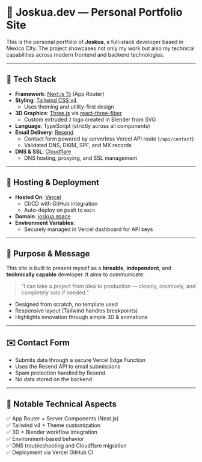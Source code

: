 # 🧠 Joskua.dev — Personal Portfolio Site

This is the personal portfolio of **Joskua**, a full-stack developer based in Mexico City. The project showcases not only my work but also my technical capabilities across modern frontend and backend technologies.

---

## 🔧 Tech Stack

- **Framework**: [Next.js 15](https://nextjs.org/) (App Router)
- **Styling**: [Tailwind CSS v4](https://tailwindcss.com/)
  - Uses theming and utility-first design
- **3D Graphics**: [Three.js](https://threejs.org/) via [react-three-fiber](https://docs.pmnd.rs/react-three-fiber/)
  - Custom extruded `J` logo created in Blender from SVG
- **Language**: TypeScript (strictly across all components)
- **Email Delivery**: [Resend](https://resend.com/)
  - Contact form powered by serverless Vercel API route (`/api/contact`)
  - Validated DNS, DKIM, SPF, and MX records
- **DNS & SSL**: [Cloudflare](https://cloudflare.com/)
  - DNS hosting, proxying, and SSL management

---

## 🚀 Hosting & Deployment

- **Hosted On**: [Vercel](https://vercel.com/)
  - CI/CD with GitHub integration
  - Auto-deploy on push to `main`
- **Domain**: [joskua.space](https://www.joskua.space/)
- **Environment Variables**:
  - Securely managed in Vercel dashboard for API keys

---

## 🎯 Purpose & Message

This site is built to present myself as a **hireable**, **independent**, and **technically capable** developer. It aims to communicate:

> “I can take a project from idea to production — cleanly, creatively, and completely solo if needed.”

- Designed from scratch, no template used
- Responsive layout (Tailwind handles breakpoints)
- Highlights innovation through simple 3D & animations

---

## ✉️ Contact Form

- Submits data through a secure Vercel Edge Function
- Uses the Resend API to email submissions
- Spam protection handled by Resend
- No data stored on the backend

---

## 🧪 Notable Technical Aspects

✅ App Router + Server Components (Next.js)  
✅ Tailwind v4 + Theme customization  
✅ 3D + Blender workflow integration  
✅ Environment-based behavior  
✅ DNS troubleshooting and Cloudflare migration  
✅ Deployment via Vercel GitHub CI
